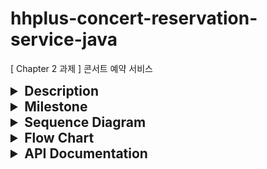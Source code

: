 # hhplus-concert-reservation-service-java
[ Chapter 2 과제 ] 콘서트 예약 서비스

<details>
<summary style="font-size: 1.5em; font-weight: bold">Description</summary>

- `콘서트 예약 서비스`를 구현해 봅니다.
- 대기열 시스템을 구축하고, 예약 서비스는 작업가능한 유저만 수행할 수 있도록 해야합니다.
- 사용자는 좌석예약 시에 미리 충전한 잔액을 이용합니다.
- 좌석 예약 요청시에, 결제가 이루어지지 않더라도 일정 시간동안 다른 유저가 해당 좌석에 접근할 수 없도록 합니다.
</details>




<details>
<summary style="font-size: 1.5em; font-weight: bold">Milestone</summary>

https://github.com/users/adiospain/projects/10

</details>

<details>
  <summary style="font-size: 1.5em; font-weight: bold">Sequence Diagram</summary>
  
  <details>
  <summary style="font-size: 1em; margin-left: 20px;">issueToken</summary>
  
  <!-- Here you can include the details of the issueToken -->
  유저가 서비스 이용시 필요한 대기열 토큰을 발급 받는다.
  ```mermaid
sequenceDiagram
    actor User
    participant Authorization
    participant Controller
    participant Service
    participant Repository
    User ->>+ Controller: 대기열 토큰 발급 요청

	participant Controller
	participant Repository
    Controller ->>+ Service: 대기열 토큰 생성
	Service ->>+ Repository: 유저 정보 조회
	Repository ->>- Service: 유저 정보
	break 유효하지 않는 유저
	    Service -->> Controller: INVALID_USER
        note over Service: exception
    end

	Service ->>+ Repository: 대기열 토큰 생성
	Repository ->>- Service: 대기열 토큰
	Service ->>+ Controller: 대기열 토큰 반환
	Controller ->>+ User: 대기열 토큰 반환
```
</details>

<details>
  <summary style="font-size: 1em;margin-left: 20px;">getTokenDetail</summary>
  
  유저가 대기열의 대기순서 및 잔여시간을 확인한다.
- 기본적으로 폴링으로 대기열을 확인하지만, 다른 방안 고려해본다.

```mermaid
sequenceDiagram
    actor User
    participant Authorization
    participant Controller
    participant Service
    participant Repository
    User ->>+ Authorization: 대기열 정보 조회 요청
    break 헤더에 토큰 정보 없음
        Authorization -->> User: ACCESS_DENIED
        note over Authorization: exeption
    end
    Authorization ->>+ Controller: 대기열 정보 조회 요청
   
    
    Controller ->>+ Service: 대기열 토큰 조회
    Service ->>+ Repository: 대기열 토큰 조회
    Repository ->>- Service: 대기열 토큰
	Service ->>+ Controller: 대기열 토큰 정보 반환
	Controller ->>+ User: 대기열 토큰 정보 (order ,TTL) 반환

```

</details>

<details>
  <summary style="font-size: 1em;margin-left: 20px;">getConcertDate</summary>
  
  유저가 예약 가능한 날짜 목록을 확인한다.

```mermaid
sequenceDiagram
    actor User
    participant Authorization
    participant Controller
    participant Service
    participant Repository
    User ->>+ Authorization: 예약 가능 날짜 조회 요청
    break 유효하지 않는 토큰 (만료, 사용자 불일치)
        Authorization -->> User: ACCESS_DENIED
        note over Authorization: exeption
    end
	Authorization ->>+ Controller: 예약 가능 날짜 조회 요청
    Controller ->>+ Service: 예악 가능 날짜 조회
    Service ->>+ Repository: 예악 가능 날짜 조회
    Repository ->>- Service: 예약 가능 날짜
	Service ->>+ Controller: 예약 가능 날짜 반환
	Controller ->>+ User: 예약 가능 날짜 반환

```

</details>
<details>
  <summary style="font-size: 1em;margin-left: 20px;">getConcertSeat</summary>
  
  유저가 예약 가능한 좌석 목록을 확인한다.
- 날짜 정보를 입력 받아 좌석 정보를 조회한다.
```mermaid
sequenceDiagram
    actor User
    participant Authorization
    participant Controller
    participant Service
    participant Repository
    User ->>+ Authorization: 예약 가능 좌석 조회 요청
    break 유효하지 않는 토큰 (만료, 사용자 불일치)
        Authorization -->> User: ACCESS_DENIED
        note over Authorization: exeption
    end
    Authorization ->>+ Controller: 예약 가능 좌석 조회 요청
    Controller ->>+ Service: 예악 가능 좌석 조회
    break 유효하지 않는 날짜
        Service -->> User: INVALID_DATE
        note over Service: exeption
    end
    Service ->>+ Repository: 예악 가능 좌석 조회
    Repository ->>- Service: 예약 가능 좌석
	Service ->>+ Controller: 예약 가능 좌석 반환
	Controller ->>+ User: 예약 가능 좌석 반환

```

</details>

<details>
  <summary style="font-size: 1em;margin-left: 20px;">reserveSeat</summary>
  
  유저가 좌석 예약한다.
- 날짜와 좌석 정보를 입력 받아 좌석을 예약 처리 한다.
- 좌석 예약과 동시에 해당 좌석은 그 유저에게 임시 배정된다.
- 배정 시간 내에 결제가 완료되지 않으면 임시 배정은 해제 된다.
```mermaid
sequenceDiagram
    actor User
    participant ClientServer
    participant Authorization
    participant Controller
    participant Service
    participant Repository
    User ->>+ Authorization: 좌석 예약 요청
    break 유효하지 않는 토큰 (만료, 사용자 불일치)
        Authorization -->> User: ACCESS_DENIED
        note over Authorization: exeption
    end
    Authorization ->>+ Controller: 좌석 예약 요청
    
    Controller ->>+ Service: 좌석 예약 생성
    Service ->>+ Repository: 좌석 임시 배정
    Repository ->>- Service: 임시 배정된 좌석
    Service ->>+ ClientServer: 실시간 배정 좌석 반영
    Service ->>+ Controller: 임시 배정된 좌석 반환
	Controller ->>+ User: 임시 배정된 좌석 반환
```

</details>

<details>
  <summary style="font-size: 1em;margin-left: 20px;">chargePoint</summary>
  
유저가 금액을 충전한다.
- 사용자 식별자와 충전할 금액을 받아 잔액에 추가한다.
```mermaid
sequenceDiagram
    actor User
    participant Authorization
    participant Controller
    participant Service
    participant Repository
    User ->>+ Controller: 금액 충전 요청
    Controller ->>+ Service: 금액 충전 및 업데이트
    break 충전 금액이 양수가 아닐 경우
        Service -->> User: INVALID_VALUE
        note over Service: exeption
    end
    Service ->>+ Repository: 금액 업데이트
    Repository ->>- Service: 금액 반환
	Service ->>+ Controller: 금액 반환
	Controller ->>+ User: 금액 반환

```

</details>

<details>
  <summary style="font-size: 1em;margin-left: 20px;">getPoint</summary>
  
유저가 잔액을 조회한다.
- 사용자 식별자를 통해 해당 사용자의 잔액을 조회한다.
```mermaid
sequenceDiagram
    actor User
    participant Authorization
    participant Controller
    participant Service
    participant Repository
    User ->>+ Controller: 잔액 조회 요청
    Controller ->>+ Service: 잔액 조회
    Service ->>+ Repository: 잔액 조회
    Repository ->>- Service: 잔액 반환
	Service ->>+ Controller: 잔액 반환
	Controller ->>+ User: 잔액 반환
```

</details>

<details>
  <summary style="font-size: 1em;margin-left: 20px;">createPayment</summary>
  
유저가 임시 배정된 좌석을 결제한다.
- 결제 처리한 후 결제 내역을 생성한다.
- 결제 완료 시 임시 배정됐던 좌석을 유저에게 배정한다.
- 유저의 대기열 토큰을 만료시킨다.
```mermaid
sequenceDiagram
    actor User
    participant Authorization
    participant Controller
    participant Service
    participant Repository
    User ->>+ Controller: 결제 요청
    Controller ->>+ Service: 결제
    Service ->>+ Repository: 콘서트 좌석 비용 조회
    Repository ->>- Service: 콘서트 좌석 비용
    Service ->>+ Repository: 유저 잔액 소비
    Service ->>+ Repository: 결제 내역 생성
    Service ->>+ Repository: 예약 배정 업데이트
    Service ->>+ Repository: 콘서트 좌석 정보 업데이트
    Service ->>+ Repository: 대기열 토큰 삭제
    Repository ->>+ Service: 결제 결과 반환
	Service ->>+ Controller: 결제 결과 반환
	Controller ->>+ User: 결제 결과 반환

```

</details>

</details>


<details>
<summary style="font-size: 1.5em; font-weight: bold">Flow Chart</summary>

- 콘서트 날짜 테이블 행에 비관적 락을 걸며 수용 인원을 확인하여 예약 가능한 날짜인지 확인 합니다.
- 수용 인원 수만큼 대기열을 진입하게 하고 수용 인원을 감소해줍니다.
- 이미 예약된 좌석을 선택한 유저의 수를 합산하여 수용 인원에 더해줍니다. 

```mermaid
    flowchart TD
    ConcertView[콘서트 조회] --> ConcertSelect((좌석 선택)) 
    ConcertSelect --> CheckWaiting1{대기번호가 활성 상태 인가?}
    CheckWaiting1 --> |Yes| ConcertDateView[예약 가능한 날짜 조회]
    CheckWaiting1 --> |No| CheckExpire1{토큰이 만료 되었는가?}
    CheckExpire1 --> |Yes| RenewToken1[토큰 재발급] --> ConcertSelect
    CheckExpire1 --> |No| CheckWaiting1
    
    ConcertDateView[날짜 조회] --> CheckWaiting2-1{예약 가능한 날짜인가?}
    CheckWaiting2-1 --> |Yes| CheckWaiting2-2{대기번호가 활성 상태 인가?}
    CheckWaiting2-1 --> |No| ConcertSelect
    CheckExpire2{토큰이 만료 되었는가?} --> |Yes| RenewToken2[토큰 재발급] --> ConcertSelect
    CheckExpire2 --> |No| CheckWaiting2-2
    CheckWaiting2-2 --> |Yes| ConcertSeatView[좌석 조회]
    CheckWaiting2-2 --> |No| CheckExpire2

    ConcertSeatView --> CheckWaiting3-1{임시 배정되지 않은 좌석인가?}
    CheckWaiting3-1 --> |Yes| CheckWaiting3-2{대기번호가 활성 상태 인가?}
    CheckWaiting3-1 --> |No| ConcertSelect
    CheckExpire3{토큰이 만료 되었는가?} --> |Yes| RenewToken3[토큰 재발급]--> ConcertSelect
    CheckExpire3{토큰이 만료 되었는가?} --> |No| CheckWaiting3-2
    CheckWaiting3-2 --> |Yes| createPayment[결제]
    CheckWaiting3-2 --> |No| CheckExpire3
    
    createPayment --> checkPayment1{유저 잔액 >= 콘서트 좌석 비용 ?}
    checkPayment1 --> |Yes| completePayment((결제 완료))
    checkPayment1 --> |No| exceptionPayment[잔액부족]
    exceptionPayment --> chargePoint[잔액 충전]
    chargePoint --> CheckWaiting3-2
```

</details>

<details>
  <summary style="font-size: 1.5em; font-weight: bold">API Documentation</summary>

- 클라이언트에서 토큰을 헤더에 담아 요청을 보낸다고 가정 합니다.
- 토큰은 유저Id 대기 순서, 만료 시간 정보가 인코딩 되어 있습니다.
- 단 과제를 위해 헤더에 토큰이 없어도 DB에 토큰 정보를 참조하도록 설계합니다.

<details style="margin-left: 20px;">
<summary style="font-size: 1em; font-weight: bold;">User</summary>
<details style="margin-left: 30px;">
<summary style="font-size: 1em">POST /api/users/{userId}/token - 유저 토큰 발급</summary>
- Response

```
[
	{
		"token": string
	}
]
```

- Statuse code
    - 200: OK. 발급 완료
    - 400: Bad Request. 유효하지 않은 유저ID
    - 401: Unauthorized. 유효하지 않거나 만료된 토큰
    - 403: Forbidden: 허가되지 않은 접근
</details>
<details style="margin-left: 30px;">
<summary>GET /api/users/{userId}/point - 유저 잔액 조회</summary>

- Request
```
[
	header{
		"token" : string
	}
]
```
- Response
```
[
	{
		"point": number
	}
]

```
- Status code
    - 200: OK. 조회 완료
    - 400: Bad Request. 유효하지 않은 유저ID
    - 401: Unauthorized. 유효하지 않거나 만료된 토큰
    - 403: Forbidden: 허가되지 않은 접근
</details>
<details style="margin-left: 30px;">
<summary>POST /api/users/{userId}/charge - 유저 잔액 충전</summary>

- Request
```
[
	header{
		"token": string
	}
	body{
		"amount": number
	}
]	
```
- Response
```
[
	{
		"point": number
		"status": boolean
	}
]
```
- Status code
    - 200: OK. 충전 완료
    - 400: Bad Request. 유효하지 않은 유저ID / 충전 값
    - 401: Unauthorized. 유효하지 않거나 만료된 토큰
    - 403: Forbidden: 허가되지 않은 접근
		
</details>
</details>

<details style="margin-left: 20px;">
<summary style="font-size: 1em; font-weight: bold">Concert</summary>

<details style="margin-left: 30px;">
<summary>GET /api/concerts?available={true}&page={pageNum}&pageSize={pageSize} - 콘서트 목록 조회</summary>

- Request

```
[
	header{
		"token": string
	}
]
```

- Response
- 
```
[
	[
		{
			"concertId": number,
			"name": string
		}
	]
]
```

- Status code
  - 200: OK. 조회 완료
  - 400: Bad Request. 유효하지 않은 유저ID
  - 401: Unauthorized. 유효하지 않거나 만료된 토큰
  - 403: Forbidden: 허가되지 않은 접근
</details>

<details style="margin-left: 30px;">
<summary>GET /api/concerts/{concertId} - 콘서트 상세 조회</summary>

- Request
```
[
	header{
		"token": string
	}
]
```

- Response
```
[
	{
		"concertId": number,
		"name": string,
		"concertSchedule": [
			{
				"concertScheduleId": number,
				"open_at": date,
				"seat": number
			}
		]
	}
]
```

- Status code

    - 200: OK. 조회 완료
    - 400: Bad Request. 유효하지 않은 유저ID
    - 401: Unauthorized. 유효하지 않거나 만료된 토큰
    - 403: Forbidden: 허가되지 않은 접근
</details>

<details style="margin-left: 30px;">
<summary>GET /api/concerts/{concertId}/schedules?available=true - 콘서트 예약 가능 날짜 조회</summary>
- Request

```
[
	header{
		"token": string
	}
]
```

- Response
```
[
	"concertSchedule": 
		[
			{
				"concertScheduleId": number,
				"open_at": date,
				"seats": number
			}
		]
]
```
- Status code
    - 200: OK. 조회 완료
    - 400: Bad Request. 유효하지 않은 유저ID
    - 401: Unauthorized. 유효하지 않거나 만료된 토큰
    - 403: Forbidden: 허가되지 않은 접근
</details>

<details style="margin-left: 30px;">
<summary>GET /api/concerts/{concertId}/schedules/{concertScheduleId}/seats?available={true} - 콘서트 예약 가능 좌석 조회</summary>

- Request
```
[
	header{
		"token": string
	}
]
```

- Response
```
[
	"seats": 
		[
			"seatId": number,
			"name": string,
			"reserved": boolean,
			"price": number
		]
]
```

- Status code
    - 200: OK. 조회 완료
    - 400: Bad Request. 유효하지 않은 유저ID / 콘서트 관련 ID
    - 401: Unauthorized. 유효하지 않거나 만료된 토큰
    - 403: Forbidden: 허가되지 않은 접근
</details>

</details>
<details style="margin-left: 20px;">
<summary style="font-size: 1em; font-weight: bold">Reservation</summary>
<details style="margin-left: 30px;">
<summary style="font-size: 1em; font-weight: bold">POST /api/reservation - 좌석 예약</summary>

- Request
```
[
	header{
		"token": string
	}
	body{
		"concertId": number,
		"concertScheduleId": number,
		"seatId": number
	}
]
```

- Response
```
[
	{
		"status": boolean
	}
]
```

- Status code
    - 200: OK. 예약 완료
    - 400: Bad Request. 유효하지 않은 유저ID / 콘서트 관련 ID
    - 401: Unauthorized. 유효하지 않거나 만료된 토큰
    - 403: Forbidden: 허가되지 않은 접근
</details>
</details>

<details style="margin-left: 20px;">
<summary style="font-size: 1em; font-weight: bold">Payment</summary>
<details style="margin-left: 30px;">
<summary style="font-size: 1em; font-weight: bold">POST /api/payments?concertId={concertId}&concertScheduleId={concertScheduleId}&seatId={seatId} - 결제</summary>

- Request
```
[
	header{
		"token": string
	}
	body{
		"price": number
	}
]
```

- Response
```
[
	{
		"paymentId": number,
		"status": enum, //예외 케이스 처리 (잔액 부족)
		"price": number,
		"point": number
	}
]
```
- Status code
    - 200: OK. 결제 완료
    - 400: Bad Request. 유효하지 않은 유저ID / 콘서트 관련 ID / 결제금액
    - 401: Unauthorized. 유효하지 않거나 만료된 토큰
    - 403: Forbidden: 허가되지 않은 접근
</details>

</details>

</details>
